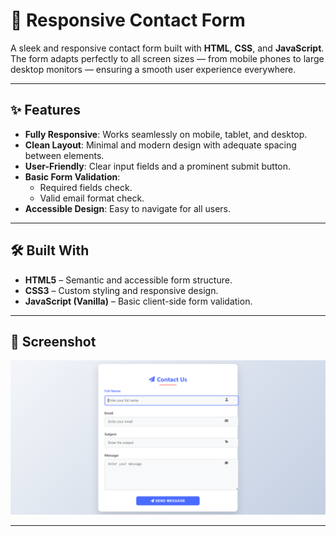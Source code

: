 # 📩 Responsive Contact Form

A sleek and responsive contact form built with **HTML**, **CSS**, and **JavaScript**.  
The form adapts perfectly to all screen sizes — from mobile phones to large desktop monitors — ensuring a smooth user experience everywhere.

---

## ✨ Features

- **Fully Responsive**: Works seamlessly on mobile, tablet, and desktop.
- **Clean Layout**: Minimal and modern design with adequate spacing between elements.
- **User-Friendly**: Clear input fields and a prominent submit button.
- **Basic Form Validation**:
  - Required fields check.
  - Valid email format check.
- **Accessible Design**: Easy to navigate for all users.

---

## 🛠️ Built With

- **HTML5** – Semantic and accessible form structure.
- **CSS3** – Custom styling and responsive design.
- **JavaScript (Vanilla)** – Basic client-side form validation.

---

## 📸 Screenshot

![Project Screenshot](./Screenshot.png)  


---
